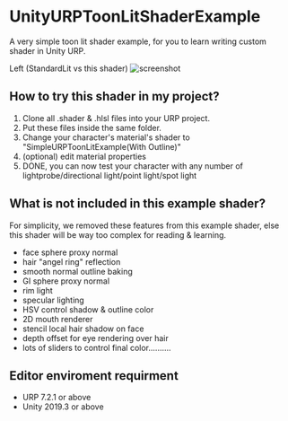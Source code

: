 # UnityURPToonLitShaderExample
A very simple toon lit shader example, for you to learn writing custom shader in Unity URP.

Left (StandardLit vs this shader)
![screenshot](https://i.imgur.com/Ma4wwQv.png)

How to try this shader in my project?
-------------------
1. Clone all .shader & .hlsl files into your URP project.
2. Put these files inside the same folder.
3. Change your character's material's shader to "SimpleURPToonLitExample(With Outline)"
4. (optional) edit material properties
5. DONE, you can now test your character with any number of lightprobe/directional light/point light/spot light

What is not included in this example shader?
-------------------
For simplicity, we removed these features from this example shader, else this shader will be way too complex for reading & learning.
- face sphere proxy normal
- hair "angel ring" reflection
- smooth normal outline baking
- GI sphere proxy normal
- rim light
- specular lighting
- HSV control shadow & outline color
- 2D mouth renderer
- stencil local hair shadow on face
- depth offset for eye rendering over hair
- lots of sliders to control final color..........

Editor enviroment requirment
-----------------------
- URP 7.2.1 or above
- Unity 2019.3 or above

